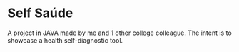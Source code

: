 # Self Saúde

A project in JAVA made by me and 1 other college colleague. The intent is to showcase a health self-diagnostic tool.
